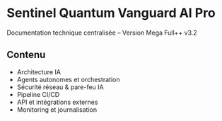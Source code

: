 # Sentinel Quantum Vanguard AI Pro  
Documentation technique centralisée – Version Mega Full++ v3.2

## Contenu
- Architecture IA
- Agents autonomes et orchestration
- Sécurité réseau & pare-feu IA
- Pipeline CI/CD
- API et intégrations externes
- Monitoring et journalisation


